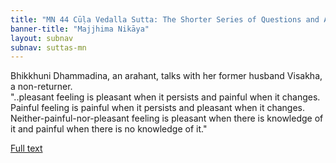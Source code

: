 ```yaml
---
title: "MN 44 Cūḷa Vedalla Sutta: The Shorter Series of Questions and Answers"
banner-title: "Majjhima Nikāya" 
layout: subnav 
subnav: suttas-mn 
---
```


Bhikkhuni Dhammadina, an arahant, talks with her former husband Visakha, a non-returner.  
"..pleasant feeling is pleasant when it persists and painful when it changes.  
Painful feeling is painful when it persists and pleasant when it changes.  
Neither-painful-nor-pleasant feeling is pleasant when there is knowledge of it and painful when there is no knowledge of it."

[Full text](https://www.dhammatalks.org/suttas/MN/MN44.html)
